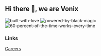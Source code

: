 ## Hi there 👋, we are Vonix

![built-with-love](https://github.com/vonix-id/.github/assets/627874/5138bf6c-c39d-404a-84a4-f795d2981ac2)
![powered-by-black-magic](https://github.com/vonix-id/.github/assets/627874/3022691a-df26-41cd-96d4-1171f62a5c6b)
![60-percent-of-the-time-works-every-time](https://github.com/vonix-id/.github/assets/627874/2a59dd50-f4c8-482b-b799-5fb941cc7305)

<!--

**Here are some ideas to get you started:**

🙋‍♀️ A short introduction - what is your organization all about?
🌈 Contribution guidelines - how can the community get involved?
👩‍💻 Useful resources - where can the community find your docs? Is there anything else the community should know?
🍿 Fun facts - what does your team eat for breakfast?
🧙 Remember, you can do mighty things with the power of [Markdown](https://docs.github.com/github/writing-on-github/getting-started-with-writing-and-formatting-on-github/basic-writing-and-formatting-syntax)
-->

### Links

[Careers](https://www.vonix.id/careers)
